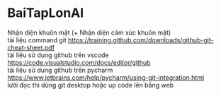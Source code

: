 # BaiTapLonAI
Nhận diện khuôn mặt (+ Nhận diện cảm xúc khuôn mặt)  
tài liệu command git
https://training.github.com/downloads/github-git-cheat-sheet.pdf  
tài liệu sử dụng github trên vscode
https://code.visualstudio.com/docs/editor/github  
tài liệu sử dụng github trên pycharm
https://www.jetbrains.com/help/pycharm/using-git-integration.html  
lười đọc thì dùng git desktop hoặc up code lên bằng web
